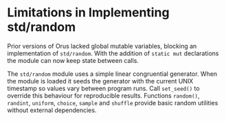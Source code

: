# Limitations in Implementing std/random

Prior versions of Orus lacked global mutable variables, blocking an implementation of `std/random`. With the addition of `static mut` declarations the module can now keep state between calls.

The `std/random` module uses a simple linear congruential generator. When the module is loaded it seeds the generator with the current UNIX timestamp so values vary between program runs. Call `set_seed()` to override this behaviour for reproducible results. Functions `random()`, `randint`, `uniform`, `choice`, `sample` and `shuffle` provide basic random utilities without external dependencies.
